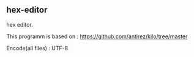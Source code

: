 ## hex-editor
hex editor.

This programm is based on : https://github.com/antirez/kilo/tree/master

Encode(all files) : UTF-8
